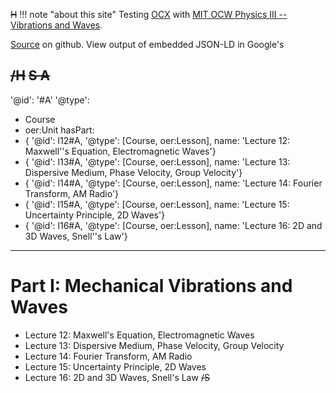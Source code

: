 ~~H~~
!!! note "about this site"
    Testing [OCX](https://k12ocx.github.io/k12ocx-specs/) with [MIT OCW Physics III -- Vibrations and Waves](https://ocw.mit.edu/courses/physics/8-03sc-physics-iii-vibrations-and-waves-fall-2016/).

[Source](https://github.com/philbarker/OCXPhysVibWav) on github. View output of embedded JSON-LD in Google's
<script>
text  = 'structured data testing tool'
here = window.location.href
sdd  = 'https://search.google.com/structured-data/testing-tool'
href = sdd+'#url='+encodeURIComponent(here)
link = '<a href="'+href+'">'+text+'</a>'
document.write(link)
</script>
~~/H~~
~~S A~~
---
'@id': '#A'
'@type':
  - Course
  - oer:Unit
hasPart:
  - { '@id': l12#A, '@type': [Course, oer:Lesson], name: 'Lecture 12: Maxwell''s Equation, Electromagnetic Waves'}
  - { '@id': l13#A, '@type': [Course, oer:Lesson], name: 'Lecture 13: Dispersive Medium, Phase Velocity, Group Velocity'}
  - { '@id': l14#A, '@type': [Course, oer:Lesson], name: 'Lecture 14: Fourier Transform, AM Radio'}
  - { '@id': l15#A, '@type': [Course, oer:Lesson], name: 'Lecture 15: Uncertainty Principle, 2D Waves'}
  - { '@id': l16#A, '@type': [Course, oer:Lesson], name: 'Lecture 16: 2D and 3D Waves, Snell''s Law'}
---
# Part I: Mechanical Vibrations and Waves
- Lecture 12: Maxwell's Equation, Electromagnetic Waves
- Lecture 13: Dispersive Medium, Phase Velocity, Group Velocity
- Lecture 14: Fourier Transform, AM Radio
- Lecture 15: Uncertainty Principle, 2D Waves
- Lecture 16: 2D and 3D Waves, Snell's Law
~~/S~~
